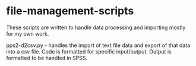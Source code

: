 # file-management-scripts
These scripts are written to handle data processing and importing mostly for my own work.

pps2-d2csv.py - handles the import of text file data and export of that data into a csv file. Code is formatted for specific input/output. Output is formatted to be handled in SPSS.
